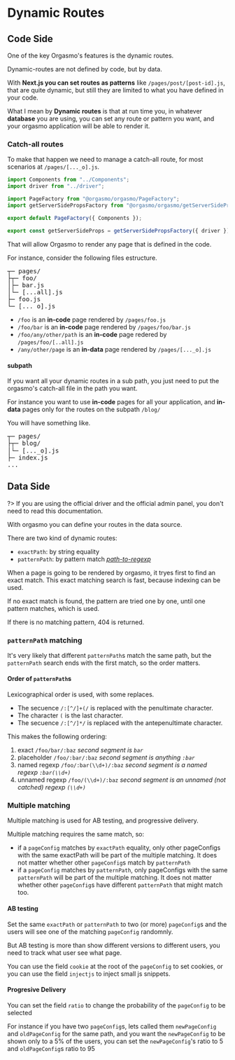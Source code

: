 # Dynamic Routes

## Code Side

One of the key Orgasmo's features is the dynamic routes.

Dynamic-routes are not defined by code, but by data.

With **Next.js you can set routes as patterns** like `/pages/post/[post-id].js`, that are quite dynamic, but still they are limited to what you have defined in your code.

What I mean by **Dynamic routes** is that at run time you, in whatever **database** you are using, you can set any route or pattern you want, and your orgasmo application will be able to render it.

### Catch-all routes

To make that happen we need to manage a catch-all route, for most scenarios at `/pages/[..._o].js`.

```js
import Components from "../Components";
import driver from "../driver";

import PageFactory from "@orgasmo/orgasmo/PageFactory";
import getServerSidePropsFactory from "@orgasmo/orgasmo/getServerSidePropsFactory";

export default PageFactory({ Components });

export const getServerSideProps = getServerSidePropsFactory({ driver });
```

That will allow Orgasmo to render any page that is defined in the code.

For instance, consider the following files estructure.

<pre style="font-family:monospace; line-height: 1.15 ">
┬─ pages/
├┬─ foo/
│├─ bar.js
│└─ [...all].js
├─ foo.js
└─ [..._o].js
</pre>

- `/foo` is an **in-code** page rendered by `/pages/foo.js`
- `/foo/bar` is an **in-code** page rendered by `/pages/foo/bar.js`
- `/foo/any/other/path` is an **in-code** page redered by `/pages/foo/[..all].js`
- `/any/other/page` is an **in-data** page rendered by `/pages/[..._o].js`

#### subpath

If you want all your dynamic routes in a sub path, you just need to put the orgasmo's catch-all file in the path you want.

For instance you want to use **in-code** pages for all your application, and **in-data** pages only for the routes on the subpath `/blog/`

You will have something like.

<pre style="font-family:monospace; line-height: 1.15 ">
┬─ pages/
├┬─ blog/
│└─ [..._o].js
├─ index.js
...
</pre>

## Data Side

?> If you are using the official driver and the official admin panel, you don't need to read this documentation.

With orgasmo you can define your routes in the data source.

There are two kind of dynamic routes:

- `exactPath`: by string equality
- `patternPath`: by pattern match _[path-to-regexp](https://github.com/pillarjs/path-to-regexp)_

When a page is going to be rendered by orgasmo, it tryes first to find an exact match. This exact matching search is fast, because indexing can be used.

If no exact match is found, the pattern are tried one by one, until one pattern matches, which is used.

If there is no matching pattern, 404 is returned.

### `patternPath` matching

It's very likely that different `patternPath`s match the same path, but the `patternPath` search ends with the first match, so the order matters.

#### Order of `patternPath`s

Lexicographical order is used, with some replaces.

- The secuence `/:[^/]+(/` is replaced with the penultimate character.
- The character `(` is the last character.
- The secuence `/:[^/]*/` is replaced with the antepenultimate character.

This makes the following ordering:

1. exact `/foo/bar/:baz` _second segment is `bar`_
2. placeholder `/foo/:bar/:baz` _second segment is anything `:bar`_
3. named regexp `/foo/:bar(\\d+)/:baz` _second segment is a named regexp `:bar(\\d+)`_
4. unnamed regexp `/foo/(\\d+)/:baz` _second segment is an unnamed (not catched) regexp `(\\d+)`_

### Multiple matching

Multiple matching is used for AB testing, and progressive delivery.

Multiple matching requires the same match, so:

- if a `pageConfig` matches by `exactPath` equality, only other pageConfigs with the same exactPath will be part of the multiple matching. It does not matter whether other `pageConfig`s match by `patternPath`
- if a `pageConfig` matches by `patternPath`, only pageConfigs with the same `patternPath` will be part of the multiple matching. It does not matter whether other `pageConfig`s have different `patternPath` that might match too.

#### AB testing

Set the same `exactPath` or `patternPath` to two (or more) `pageConfig`s and the users will see one of the matching `pageConfig` randomnly.

But AB testing is more than show different versions to different users, you need to track what user see what page.

You can use the field `cookie` at the root of the `pageConfig` to set cookies, or you can use the field `injectjs` to inject small js snippets.

#### Progresive Delivery

You can set the field `ratio` to change the probability of the `pageConfig` to be selected

For instance if you have two `pageConfig`s, lets called them `newPageConfig` and `oldPageConfig` for the same path, and you want the `newPageConfig` to be shown only to a 5% of the users, you can set the `newPageConfig`'s ratio to 5 and `oldPageConfig`s ratio to 95
